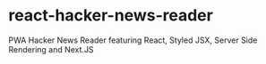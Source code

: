 # react-hacker-news-reader
PWA  Hacker News Reader featuring React, Styled JSX, Server Side Rendering and Next.JS
